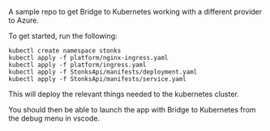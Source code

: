 A sample repo to get Bridge to Kubernetes working with a different provider to Azure.

To get started, run the following:

```
kubectl create namespace stonks
kubectl apply -f platform/nginx-ingress.yaml
kubectl apply -f platform/ingress.yaml
kubectl apply -f StonksApi/manifests/deployment.yaml
kubectl apply -f StonksApi/manifests/service.yaml
```

This will deploy the relevant things needed to the kubernetes cluster.

You should then be able to launch the app with Bridge to Kubernetes from the debug menu in vscode.
